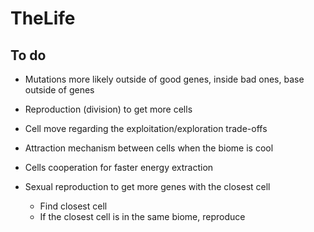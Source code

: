 # TheLife

## To do

- Mutations more likely outside of good genes, inside bad ones, base outside of genes
- Reproduction (division) to get more cells
- Cell move regarding the exploitation/exploration trade-offs
- Attraction mechanism between cells when the biome is cool
- Cells cooperation for faster energy extraction
- Sexual reproduction to get more genes with the closest cell

  - Find closest cell
  - If the closest cell is in the same biome, reproduce
